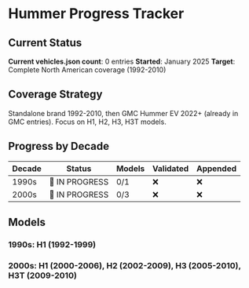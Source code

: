 # Hummer Progress Tracker

## Current Status
**Current vehicles.json count**: 0 entries
**Started**: January 2025
**Target**: Complete North American coverage (1992-2010)

## Coverage Strategy
Standalone brand 1992-2010, then GMC Hummer EV 2022+ (already in GMC entries).
Focus on H1, H2, H3, H3T models.

## Progress by Decade
| Decade | Status | Models | Validated | Appended |
|--------|---------|--------|-----------|----------|
| 1990s | 🔄 IN PROGRESS | 0/1 | ❌ | ❌ |
| 2000s | 🔄 IN PROGRESS | 0/3 | ❌ | ❌ |

## Models
### 1990s: H1 (1992-1999)
### 2000s: H1 (2000-2006), H2 (2002-2009), H3 (2005-2010), H3T (2009-2010)

